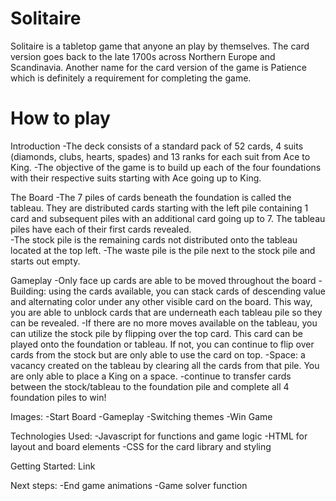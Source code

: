 # Solitaire
Solitaire is a tabletop game that anyone an play by themselves.  The card version goes back to the late 1700s across Northern Europe and Scandinavia.  Another name for the card version of the game is Patience which is definitely a requirement	 for completing the game.

# How to play
Introduction
-The deck consists of a standard pack of 52 cards, 4 suits (diamonds, clubs, hearts, spades) and 13 ranks for each suit from Ace to King.
-The objective of the game is to build up each of the four foundations with their respective suits starting with Ace going up to King.

The Board
-The 7 piles of cards beneath the foundation is called the tableau. They are distributed cards starting with the left pile containing 1 card and subsequent piles with an additional card going up to 7.  The tableau piles have each of their first cards revealed.  
-The stock pile is the remaining cards not distributed onto the tableau located at the top left.
-The waste pile is the pile next to the stock pile and starts out empty.

Gameplay
-Only face up cards are able to be moved throughout the board
-Building: using the cards available, you can stack cards of descending value and alternating color under any other visible card on the board.  This way, you are able to unblock cards that are underneath each tableau pile so they can be revealed.
-If there are no more moves available on the tableau, you can utilize the stock pile by flipping over the top card.  This card can be played onto the foundation or tableau.  If not, you can continue to flip over cards from the stock but are only able to use the card on top.
-Space: a vacancy created on the tableau by clearing all the cards from that pile.  You are only able to place a King on a space.
-continue to transfer cards between the stock/tableau to the foundation pile and complete all 4 foundation piles to win!


Images:
-Start Board
-Gameplay
-Switching themes
-Win Game

Technologies Used:
-Javascript for functions and game logic
-HTML for layout and board elements
-CSS for the card library and styling

Getting Started:
Link

Next steps:
-End game animations
-Game solver function
